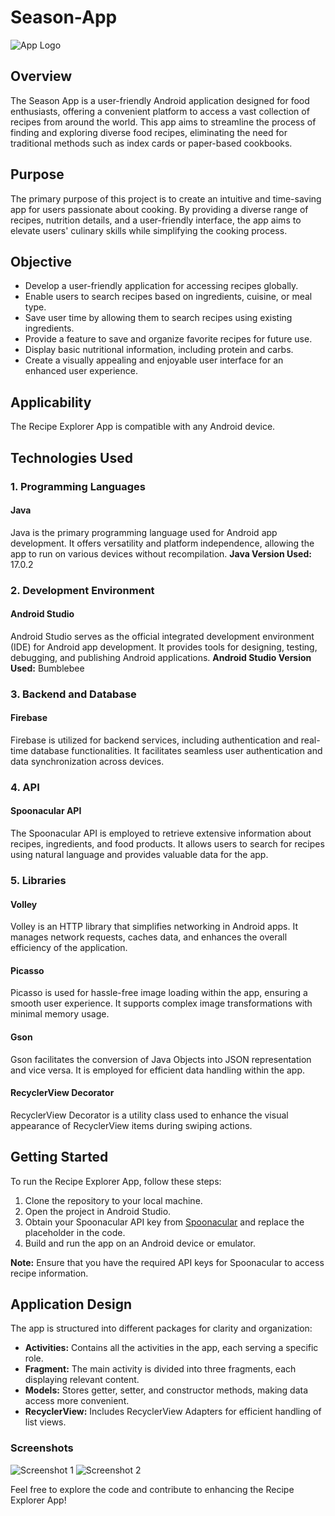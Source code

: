 # Season-App

![App Logo](splashscreen.jpg)

## Overview
The Season App is a user-friendly Android application designed for food enthusiasts, offering a convenient platform to access a vast collection of recipes from around the world. This app aims to streamline the process of finding and exploring diverse food recipes, eliminating the need for traditional methods such as index cards or paper-based cookbooks.

## Purpose
The primary purpose of this project is to create an intuitive and time-saving app for users passionate about cooking. By providing a diverse range of recipes, nutrition details, and a user-friendly interface, the app aims to elevate users' culinary skills while simplifying the cooking process.

## Objective
- Develop a user-friendly application for accessing recipes globally.
- Enable users to search recipes based on ingredients, cuisine, or meal type.
- Save user time by allowing them to search recipes using existing ingredients.
- Provide a feature to save and organize favorite recipes for future use.
- Display basic nutritional information, including protein and carbs.
- Create a visually appealing and enjoyable user interface for an enhanced user experience.

## Applicability
The Recipe Explorer App is compatible with any Android device.

## Technologies Used
### 1. Programming Languages
#### Java
Java is the primary programming language used for Android app development. It offers versatility and platform independence, allowing the app to run on various devices without recompilation.
**Java Version Used:** 17.0.2

### 2. Development Environment
#### Android Studio
Android Studio serves as the official integrated development environment (IDE) for Android app development. It provides tools for designing, testing, debugging, and publishing Android applications.
**Android Studio Version Used:** Bumblebee

### 3. Backend and Database
#### Firebase
Firebase is utilized for backend services, including authentication and real-time database functionalities. It facilitates seamless user authentication and data synchronization across devices.

### 4. API
#### Spoonacular API
The Spoonacular API is employed to retrieve extensive information about recipes, ingredients, and food products. It allows users to search for recipes using natural language and provides valuable data for the app.

### 5. Libraries
#### Volley
Volley is an HTTP library that simplifies networking in Android apps. It manages network requests, caches data, and enhances the overall efficiency of the application.
#### Picasso
Picasso is used for hassle-free image loading within the app, ensuring a smooth user experience. It supports complex image transformations with minimal memory usage.
#### Gson
Gson facilitates the conversion of Java Objects into JSON representation and vice versa. It is employed for efficient data handling within the app.
#### RecyclerView Decorator
RecyclerView Decorator is a utility class used to enhance the visual appearance of RecyclerView items during swiping actions.

## Getting Started

To run the Recipe Explorer App, follow these steps:

1. Clone the repository to your local machine.
2. Open the project in Android Studio.
3. Obtain your Spoonacular API key from [Spoonacular](https://spoonacular.com/food-api) and replace the placeholder in the code.
4. Build and run the app on an Android device or emulator.

**Note:** Ensure that you have the required API keys for Spoonacular to access recipe information.

## Application Design

The app is structured into different packages for clarity and organization:

- **Activities:** Contains all the activities in the app, each serving a specific role.
- **Fragment:** The main activity is divided into three fragments, each displaying relevant content.
- **Models:** Stores getter, setter, and constructor methods, making data access more convenient.
- **RecyclerView:** Includes RecyclerView Adapters for efficient handling of list views.

### Screenshots

![Screenshot 1](link_to_screenshot1)
![Screenshot 2](link_to_screenshot2)

Feel free to explore the code and contribute to enhancing the Recipe Explorer App!